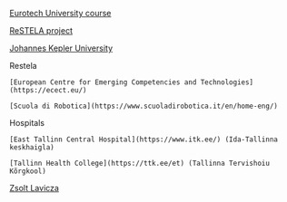 [Eurotech University course](/documents/Enhancing-Social-Interaction-in-Education-and-Business-by-using-Telepresence-Robots-ICY0032.pdf)

[ReSTELA project](https://cm.taltech.ee/restela-project-starting)

[Johannes Kepler University](https://www.jku.at/en)

Restela

    [European Centre for Emerging Competencies and Technologies](https://ecect.eu/)

    [Scuola di Robotica](https://www.scuoladirobotica.it/en/home-eng/)

Hospitals

    [East Tallinn Central Hospital](https://www.itk.ee/) (Ida-Tallinna keskhaigla)

    [Tallinn Health College](https://ttk.ee/et) (Tallinna Tervishoiu Kõrgkool)


[Zsolt Lavicza](https://www.researchgate.net/profile/Zsolt-Lavicza)